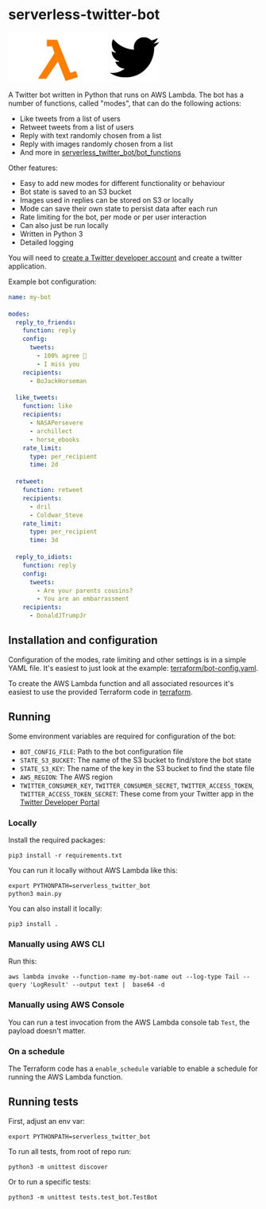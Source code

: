 # serverless-twitter-bot

[![](img/aws-lambda-logo.jpg)](#) [![](img/twitter-logo.png)](#)

A Twitter bot written in Python that runs on AWS Lambda. The bot has a number of functions, called "modes", that can do the following actions:

- Like tweets from a list of users
- Retweet tweets from a list of users
- Reply with text randomly chosen from a list
- Reply with images randomly chosen from a list
- And more in [serverless_twitter_bot/bot_functions](serverless_twitter_bot/bot_functions)

Other features:

- Easy to add new modes for different functionality or behaviour
- Bot state is saved to an S3 bucket
- Images used in replies can be stored on S3 or locally
- Mode can save their own state to persist data after each run
- Rate limiting for the bot, per mode or per user interaction
- Can also just be run locally
- Written in Python 3
- Detailed logging

You will need to [create a Twitter developer account](https://developer.twitter.com/en/apply-for-access) and create a twitter application.

Example bot configuration:

```yaml
name: my-bot

modes:
  reply_to_friends:
    function: reply
    config:
      tweets:
        - 100% agree 💙
        - I miss you
    recipients:
      - BoJackHorseman

  like_tweets:
    function: like
    recipients:
      - NASAPersevere
      - archillect
      - horse_ebooks
    rate_limit:
      type: per_recipient
      time: 2d

  retweet:
    function: retweet
    recipients:
      - dril
      - Coldwar_Steve
    rate_limit:
      type: per_recipient
      time: 3d

  reply_to_idiots:
    function: reply
    config:
      tweets:
        - Are your parents cousins?
        - You are an embarrassment
    recipients:
      - DonaldJTrumpJr
```

## Installation and configuration

Configuration of the modes, rate limiting and other settings is in a simple YAML file. It's easiest to just look at the example: [terraform/bot-config.yaml](terraform/bot-config.yaml).

To create the AWS Lambda function and all associated resources it's easiest to use the provided Terraform code in [terraform](terraform).

## Running

Some environment variables are required for configuration of the bot:

- `BOT_CONFIG_FILE`: Path to the bot configuration file
- `STATE_S3_BUCKET`: The name of the S3 bucket to find/store the bot state
- `STATE_S3_KEY`: The name of the key in the S3 bucket to find the state file
- `AWS_REGION`: The AWS region
- `TWITTER_CONSUMER_KEY`, `TWITTER_CONSUMER_SECRET`, `TWITTER_ACCESS_TOKEN`, `TWITTER_ACCESS_TOKEN_SECRET`: These come from your Twitter app in the [Twitter Developer Portal](https://developer.twitter.com/en/portal/dashboard)

### Locally

Install the required packages:

```
pip3 install -r requirements.txt
```

You can run it locally without AWS Lambda like this:

```
export PYTHONPATH=serverless_twitter_bot
python3 main.py
```

You can also install it locally:

```
pip3 install .
```

### Manually using AWS CLI

Run this:

```
aws lambda invoke --function-name my-bot-name out --log-type Tail --query 'LogResult' --output text |  base64 -d
```

### Manually using AWS Console

You can run a test invocation from the AWS Lambda console tab `Test`, the payload doesn't matter.

### On a schedule

The Terraform code has a `enable_schedule` variable to enable a schedule for running the AWS Lambda function.

## Running tests

First, adjust an env var:

```
export PYTHONPATH=serverless_twitter_bot
```

To run all tests, from root of repo run:

```
python3 -m unittest discover
```

Or to run a specific tests:

```
python3 -m unittest tests.test_bot.TestBot
```
